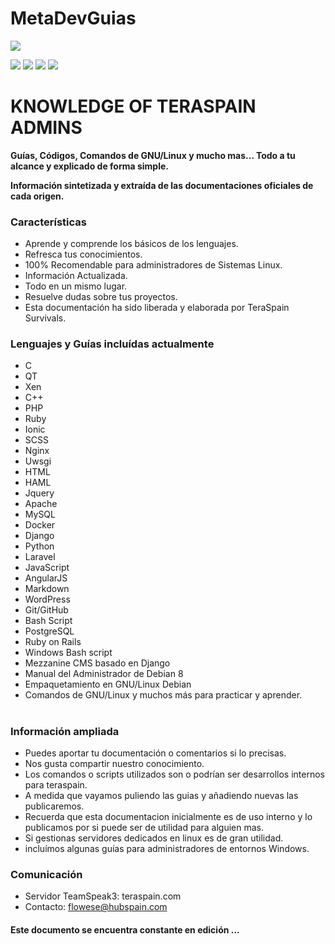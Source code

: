 # MetaDevGuias
![](https://github.com/flowese/teraspain-bot/blob/master/img/tsp_logo.png?raw=true)

![](https://img.shields.io/github/stars/pandao/editor.md.svg) ![](https://img.shields.io/github/forks/pandao/editor.md.svg) ![](https://img.shields.io/github/tag/pandao/editor.md.svg) ![](https://img.shields.io/github/release/pandao/editor.md.svg)

# KNOWLEDGE OF TERASPAIN ADMINS

**Guías, Códigos, Comandos de GNU/Linux y mucho mas... Todo a tu alcance y explicado de forma simple.**

**Información sintetizada y extraída de las documentaciones oficiales de cada origen.**

###  Características

- Aprende y comprende los básicos de los lenguajes.
- Refresca tus conocimientos.
- 100% Recomendable para administradores de Sistemas Linux.
- Información Actualizada.
- Todo en un mismo lugar.
- Resuelve dudas sobre tus proyectos.
- Esta documentación ha sido liberada y elaborada por TeraSpain Survivals.


### Lenguajes y Guías incluídas actualmente

- C
- QT
- Xen
- C++
- PHP
- Ruby
- Ionic
- SCSS
- Nginx
- Uwsgi
- HTML
- HAML
- Jquery
- Apache
- MySQL
- Docker
- Django
- Python
- Laravel
- JavaScript
- AngularJS
- Markdown
- WordPress
- Git/GitHub
- Bash Script
- PostgreSQL
- Ruby on Rails
- Windows Bash script
- Mezzanine CMS basado en Django
- Manual del Administrador de Debian 8
- Empaquetamiento en GNU/Linux Debian
- Comandos de GNU/Linux y muchos más para practicar y aprender.

#
### Información ampliada

- Puedes aportar tu documentación o comentarios si lo precisas.
- Nos gusta compartir nuestro conocimiento.
- Los comandos o scripts utilizados son o podrían ser desarrollos internos para teraspain.
- A medida que vayamos puliendo las guias y añadiendo nuevas las publicaremos.
- Recuerda que esta documentacion inicialmente es de uso interno y lo publicamos por si puede ser de utilidad para alguien mas.
- Si gestionas servidores dedicados en linux es de gran utilidad.
- incluímos algunas guías para administradores de entornos Windows.

### Comunicación

- Servidor TeamSpeak3: teraspain.com
- Contacto: flowese@hubspain.com

<h4> Este documento se encuentra constante en edición ... </h4>
